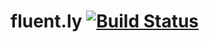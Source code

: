 # fluent.ly [![Build Status](https://travis-ci.org/TechnionYP5779/team1.svg?branch=master)](https://travis-ci.org/TechnionYP5779/team1)
